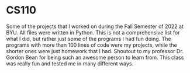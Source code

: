 # CS110
Some of the projects that I worked on during the Fall Semester of 2022 at BYU. All files were written in Python.
This is not a comprehensive list for what I did, but rather just some of the programs I had fun doing. 
The programs with more than 100 lines of code were my projects, while the shorter ones were just homework that I had. Shoutout to my professor Dr. Gordon
Bean for being such an awesome person to learn from. This class was really fun and tested me in many different ways. 
